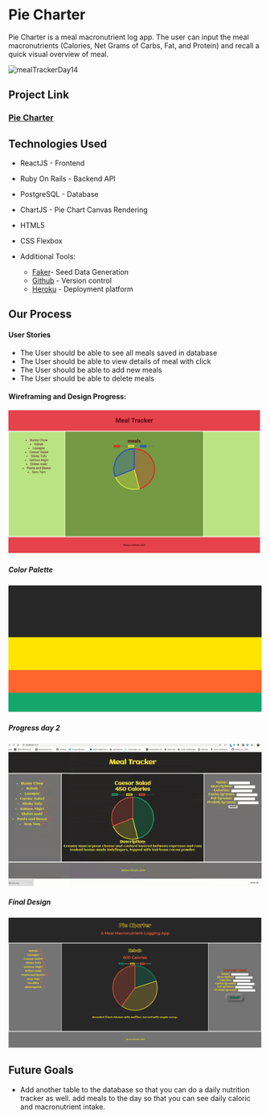 # Pie Charter
Pie Charter is a meal macronutrient log app. The user can input the meal macronutrients (Calories, Net Grams of Carbs, Fat, and Protein) and recall a quick visual overview of meal.

![mealTrackerDay14](https://github.com/mikedichello/meal_planner/blob/master/screenshots/Final2.gif)


## Project Link
### [Pie Charter](#)

## Technologies Used
* ReactJS - Frontend
* Ruby On Rails - Backend API
* PostgreSQL - Database
* ChartJS - Pie Chart Canvas Rendering
* HTML5
* CSS Flexbox

* Additional Tools: 
    * [Faker](https://github.com/faker-ruby/faker)- Seed Data Generation
    * [Github](https://github.com/) - Version control
    * [Heroku](https://www.heroku.com/) - Deployment platform
    
   
## Our Process

#### User Stories
* The User should be able to see all meals saved in database
* The User should be able to view details of meal with click
* The User should be able to add new meals
* The User should be able to delete meals

#### Wireframing and Design Progress:

<img src="https://github.com/mikedichello/meal_planner/blob/master/screenshots/mealTrackerday1.png"/>

##### Color Palette
<img src="https://github.com/mikedichello/meal_planner/blob/master/screenshots/ColorPalette.png"/>

##### Progress day 2
![mealTrackerDay14](https://github.com/mikedichello/meal_planner/blob/master/screenshots/mealTrackerDay2.gif)

##### Final Design
<img src="https://github.com/mikedichello/meal_planner/blob/master/screenshots/finaldesign.png"/>


## Future Goals
* Add another table to the database so that you can do a daily nutrition tracker as well. add meals to the day so that you can see daily caloric and macronutrient intake.

